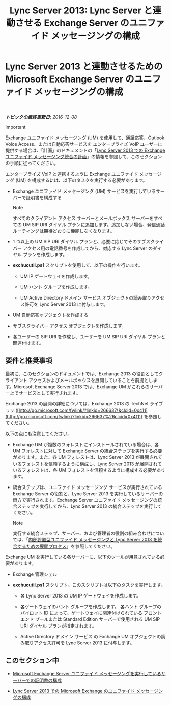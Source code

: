 ﻿---
title: "Lync Server 2013: Lync Server と連動させる Exchange Server のユニファイド メッセージングの構成"
TOCTitle: Lync Server 2013 と連動させるための Microsoft Exchange Server のユニファイド メッセージングの構成
ms:assetid: 058da9c4-23af-4ddb-9f63-70133a8aafc6
ms:mtpsurl: https://technet.microsoft.com/ja-jp/library/Gg398106(v=OCS.15)
ms:contentKeyID: 48271121
ms.date: 12/10/2016
mtps_version: v=OCS.15
ms.translationtype: HT
---

# Lync Server 2013 と連動させるための Microsoft Exchange Server のユニファイド メッセージングの構成

 

_**トピックの最終更新日:** 2016-12-08_


> [!IMPORTANT]
> Exchange ユニファイド メッセージング (UM) を使用して、通話応答、Outlook Voice Access、または自動応答サービスを エンタープライズ VoIP ユーザーに提供する場合は、「計画」のドキュメントの「<A href="lync-server-2013-planning-for-exchange-unified-messaging-integration.md">Lync Server 2013 での Exchange ユニファイド メッセージング統合の計画</A>」の情報を参照して、このセクションの手順に従ってください。



エンタープライズ VoIP と連携するように Exchange ユニファイド メッセージング (UM) を構成するには、以下のタスクを実行する必要があります。

  - Exchange ユニファイド メッセージング (UM) サービスを実行しているサーバーで証明書を構成する
    
    > [!NOTE]
    > すべてのクライアント アクセス サーバーとメールボックス サーバーをすべての UM SIP URI ダイヤル プランに追加します。追加しない場合、発信通話ルーティングは期待どおりに機能しなくなります。


  - 1 つ以上の UM SIP URI ダイヤル プランと、必要に応じてそのサブスクライバー アクセス用の電話番号を作成してから、対応する Lync Server のダイヤル プランを作成します。

  - **exchucutil.ps1** スクリプトを使用して、以下の操作を行います。
    
      - UM IP ゲートウェイを作成します。
    
      - UM ハント グループを作成します。
    
      - UM Active Directory ドメイン サービス オブジェクトの読み取りアクセス許可を Lync Server 2013 に付与します。

  - UM 自動応答オブジェクトを作成する

  - サブスクライバー アクセス オブジェクトを作成します。

  - 各ユーザーの SIP URI を作成し、ユーザーを UM SIP URI ダイヤル プランと関連付けます。

## 要件と推奨事項

最初に、このセクションのドキュメントでは、Exchange 2013 の役割としてクライアント アクセスおよびメールボックスを展開していることを前提とします。Microsoft Exchange Server 2013 では、Exchange UM がこれらのサーバー上でサービスとして実行されます。

Exchange 2013 の展開の詳細については、Exchange 2013 の TechNet ライブラリ ([http://go.microsoft.com/fwlink/?linkid=266637\&clcid=0x411](http://go.microsoft.com/fwlink/?linkid=266637%26clcid=0x411)) を参照してください。

以下の点にも注意してください。

  - Exchange UM が複数のフォレストにインストールされている場合は、各 UM フォレストに対して Exchange Server の統合ステップを実行する必要があります。また、各 UM フォレストは、Lync Server 2013 が展開されているフォレストを信頼するように構成し、Lync Server 2013 が展開されているフォレストは、各 UM フォレストを信頼するように構成する必要があります。

  - 統合ステップは、ユニファイド メッセージング サービスが実行されている Exchange Server の役割と、Lync Server 2013 を実行しているサーバーの両方で実行されます。Exchange Server ユニファイド メッセージングの統合ステップを実行してから、Lync Server 2013 の統合ステップを実行してください。
    
    > [!NOTE]
    > 実行する統合ステップ、サーバー、および管理者の役割の組み合わせについては、「<a href="lync-server-2013-deployment-process-for-integrating-on-premises-unified-messaging.md">内部設置型ユニファイド メッセージングと Lync Server 2013 を統合するための展開プロセス</a>」を参照してください。


Exchange UM を実行している各サーバーに、以下のツールが用意されている必要があります。

  - Exchange 管理シェル

  - **exchucutil.ps1** スクリプト。このスクリプトは以下のタスクを実行します。
    
      - 各 Lync Server 2013 の UM IP ゲートウェイを作成します。
    
      - 各ゲートウェイのハント グループを作成します。 各ハント グループのパイロット ID によって、ゲートウェイに関連付けられている フロント エンド プールまたは Standard Edition サーバーで使用される UM SIP URI ダイヤル プランが指定されます。
    
      - Active Directory ドメイン サービス の Exchange UM オブジェクトの読み取りアクセス許可を Lync Server 2013 に付与します。

## このセクション中

  - [Microsoft Exchange Server ユニファイド メッセージングを実行しているサーバーでの証明書の構成](lync-server-2013-configure-certificates-on-the-server-running-microsoft-exchange-server-unified-messaging.md)

  - [Lync Server 2013 での Microsoft Exchange のユニファイド メッセージングの構成](lync-server-2013-configure-unified-messaging-on-microsoft-exchange.md)

